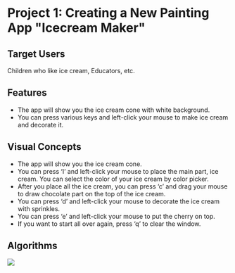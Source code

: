 # Project 1: Creating a New Painting App "Icecream Maker"

## Target Users
Children who like ice cream, Educators, etc.

## Features
- The app will show you the ice cream cone with white background.
- You can press various keys and left-click your mouse to make ice cream and decorate it.

## Visual Concepts
- The app will show you the ice cream cone.
- You can press ‘I’ and left-click your mouse to place the main part, ice cream. You can select the color of your ice cream by color picker.
- After you place all the ice cream, you can press ‘c’ and drag your mouse to draw chocolate
part on the top of the ice cream.
- You can press ‘d’ and left-click your mouse to decorate the ice cream with sprinkles.
- You can press ‘e’ and left-click your mouse to put the cherry on top.
- If you want to start all over again, press ‘q’ to clear the window.

## Algorithms
<img src="https://i.ibb.co/pWL8d7z/document-Icecream-Maker.jpg"/>

